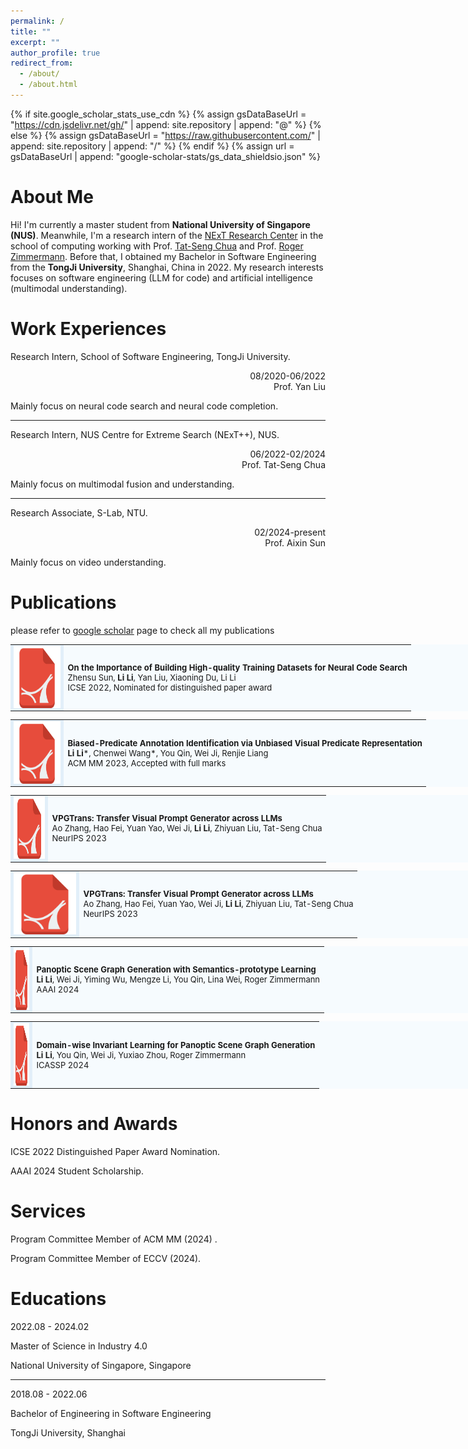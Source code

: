 ```yaml
---
permalink: /
title: ""
excerpt: ""
author_profile: true
redirect_from: 
  - /about/
  - /about.html
---
```


{% if site.google_scholar_stats_use_cdn %}
{% assign gsDataBaseUrl = "https://cdn.jsdelivr.net/gh/" | append: site.repository | append: "@" %}
{% else %}
{% assign gsDataBaseUrl = "https://raw.githubusercontent.com/" | append: site.repository | append: "/" %}
{% endif %}
{% assign url = gsDataBaseUrl | append: "google-scholar-stats/gs_data_shieldsio.json" %}

# About Me
<span class='anchor' id='about-me'></span>

Hi! I'm currently a master student from **National University of Singapore (NUS)**. Meanwhile, I'm a research intern of the [NExT Research Center](https://www.nextcenter.org/) in the school of computing working with Prof. [Tat-Seng Chua](https://scholar.google.com/citations?user=Z9DWCBEAAAAJ&hl=zh-CN&oi=ao) and Prof. [Roger Zimmermann](https://scholar.google.com/citations?user=IDREwXEAAAAJ&hl=zh-CN&oi=ao). Before that, I obtained my Bachelor in Software Engineering from the **TongJi University**, Shanghai, China in 2022. My research interests focuses on software engineering (LLM for code) and artificial intelligence (multimodal understanding).

# Work Experiences
<span class='anchor' id='work-experiences'></span>
Research Intern, School of Software Engineering, TongJi University.      

<div style="text-align: right;">
08/2020-06/2022
<br/>
Prof. Yan Liu
</div>



Mainly focus on neural code search and neural code completion.

---

Research Intern, NUS Centre for Extreme Search (NExT++), NUS.  
         
<div style="text-align: right;">
06/2022-02/2024
<br/>
Prof. Tat-Seng Chua
</div>



Mainly focus on multimodal fusion and understanding.

---

Research Associate, S-Lab, NTU.  

<div style="text-align: right;">
02/2024-present
<br/>
Prof. Aixin Sun
</div>



Mainly focus on video understanding.
         


# Publications

please refer to [google scholar](https://scholar.google.com/citations?user=r4kIL4cAAAAJ&hl=zh-CN) page to check all my publications

<table style="MARGIN-BOTTOM: 10px; FONT-SIZE: 13px; BORDER-COLLAPSE: collapse; TEXT-ALIGN: left; WIDTH: 990px; BACKGROUND-COLOR: #f6fbfe">
  <tbody>
  <tr>
    <td class="left" style="FONT-SIZE: 10px; TEXT-ALIGN: center; WIDTH: 75px; BACKGROUND-COLOR: #e2eff9"><a href="https://arxiv.org/pdf/2202.06649.pdf" target="_blank"><img src="./images/pdf.png" width="100" height="100"></a></td>
    <td><span class="title" style="FONT-WEIGHT: bold">On the Importance of Building High-quality Training Datasets for Neural Code Search</span> 
      <br>Zhensu Sun, <b>Li Li</b>, Yan Liu, Xiaoning Du, Li Li
    <br>ICSE 2022, Nominated for distinguished paper award&nbsp;&nbsp; 
  </td> 
  </tr>
 </tbody>
</table>

<table style="MARGIN-BOTTOM: 10px; FONT-SIZE: 13px; BORDER-COLLAPSE: collapse; TEXT-ALIGN: left; WIDTH: 990px; BACKGROUND-COLOR: #f6fbfe">
  <tbody>
  <tr>
    <td class="left" style="FONT-SIZE: 10px; TEXT-ALIGN: center; WIDTH: 75px; BACKGROUND-COLOR: #e2eff9"><a href="https://dl.acm.org/doi/pdf/10.1145/3581783.3611847" target="_blank"><img src="./images/pdf.png" width="100" height="100"></a></td>
    <td><span class="title" style="FONT-WEIGHT: bold">Biased-Predicate Annotation Identification via Unbiased Visual Predicate Representation</span> 
      <br><b>Li Li</b>*, Chenwei Wang*, You Qin, Wei Ji, Renjie Liang
    <br>ACM MM 2023, Accepted with full marks&nbsp;&nbsp; 
  </td> 
  </tr>
 </tbody>
</table>

<table style="MARGIN-BOTTOM: 10px; FONT-SIZE: 13px; BORDER-COLLAPSE: collapse; TEXT-ALIGN: left; WIDTH: 990px; BACKGROUND-COLOR: #f6fbfe">
  <tbody>
  <tr>
    <td class="left" style="FONT-SIZE: 10px; TEXT-ALIGN: center; WIDTH: 50px; BACKGROUND-COLOR: #e2eff9"><a href="https://arxiv.org/pdf/2202.06649.pdf" target="_blank"><img src="./images/pdf.png" width="100" height="100"></a></td>
    <td><span class="title" style="FONT-WEIGHT: bold">VPGTrans: Transfer Visual Prompt Generator across LLMs</span> 
      <br>Ao Zhang, Hao Fei, Yuan Yao, Wei Ji, <b>Li Li</b>, Zhiyuan Liu, Tat-Seng Chua
    <br>NeurIPS 2023&nbsp;&nbsp; 
  </td> 
  </tr>
 </tbody>
</table>

<table style="MARGIN-BOTTOM: 10px; FONT-SIZE: 13px; BORDER-COLLAPSE: collapse; TEXT-ALIGN: left; WIDTH: 990px; BACKGROUND-COLOR: #f6fbfe">
  <tbody>
  <tr>
    <td class="left" style="FONT-SIZE: 10px; TEXT-ALIGN: center; WIDTH: 100px; BACKGROUND-COLOR: #e2eff9"><a href="https://arxiv.org/pdf/2202.06649.pdf" target="_blank"><img src="./images/pdf.png" width="100" height="100"></a></td>
    <td><span class="title" style="FONT-WEIGHT: bold">VPGTrans: Transfer Visual Prompt Generator across LLMs</span> 
      <br>Ao Zhang, Hao Fei, Yuan Yao, Wei Ji, <b>Li Li</b>, Zhiyuan Liu, Tat-Seng Chua
    <br>NeurIPS 2023&nbsp;&nbsp; 
  </td> 
  </tr>
 </tbody>
</table>

<table style="MARGIN-BOTTOM: 10px; FONT-SIZE: 13px; BORDER-COLLAPSE: collapse; TEXT-ALIGN: left; WIDTH: 990px; BACKGROUND-COLOR: #f6fbfe">
  <tbody>
  <tr>
    <td class="left" style="FONT-SIZE: 10px; TEXT-ALIGN: center; WIDTH: 25px; BACKGROUND-COLOR: #e2eff9"><a href="https://arxiv.org/pdf/2202.06649.pdf" target="_blank"><img src="./images/pdf.png" width="100" height="100"></a></td>
    <td><span class="title" style="FONT-WEIGHT: bold">Panoptic Scene Graph Generation with Semantics-prototype Learning</span> 
      <br><b>Li Li</b>, Wei Ji, Yiming Wu, Mengze Li, You Qin, Lina Wei, Roger Zimmermann
    <br>AAAI 2024&nbsp;&nbsp; 
  </td> 
  </tr>
 </tbody>
</table>

<table style="MARGIN-BOTTOM: 10px; FONT-SIZE: 13px; BORDER-COLLAPSE: collapse; TEXT-ALIGN: left; WIDTH: 990px; BACKGROUND-COLOR: #f6fbfe">
  <tbody>
  <tr>
    <td class="left" style="FONT-SIZE: 10px; TEXT-ALIGN: center; WIDTH: 25px; BACKGROUND-COLOR: #e2eff9"><a href="https://arxiv.org/pdf/2202.06649.pdf" target="_blank"><img src="./images/pdf.png" width="100" height="100"></a></td>
    <td><span class="title" style="FONT-WEIGHT: bold">Domain-wise Invariant Learning for Panoptic Scene Graph Generation</span> 
      <br><b>Li Li</b>, You Qin, Wei Ji, Yuxiao Zhou, Roger Zimmermann
    <br>ICASSP 2024&nbsp;&nbsp; 
  </td> 
  </tr>
 </tbody>
</table>


<!-- - **On the Importance of Building High-quality Training Datasets for Neural Code Search**

  Zhensu Sun, <span style="border-bottom:2px solid black;">**Li Li**</span>, Yan Liu, Xiaoning Du, Li Li

  **ICSE 2022, Nominated for distinguished paper award**

- **Biased-Predicate Annotation Identification via Unbiased Visual Predicate Representation**

  <span style="border-bottom:2px solid black;">**Li Li**</span>\*, Chenwei Wang*, You Qin, Wei Ji, Renjie Liang

  **ACM MM 2023, Accepted with full marks**

- **Transfer Visual Prompt Generator across LLMs**

  Ao Zhang, Hao Fei, Yuan Yao, Wei Ji, <span style="border-bottom:2px solid black;">**Li Li**</span>, Zhiyuan Liu, Tat-Seng Chua

  **NeurIPS 2023**

- **Panoptic Scene Graph Generation with Semantics-prototype Learning**

  <span style="border-bottom:2px solid black;">**Li Li**</span>, Wei Ji, Yiming Wu, Mengze Li, You Qin, Lina Wei, Roger Zimmermann

  **AAAI 2024**

- **Domain-wise Invariant Learning for Panoptic Scene Graph Generation**

  <span style="border-bottom:2px solid black;">**Li Li**</span>, You Qin, Wei Ji, Yuxiao Zhou, Roger Zimmermann
  
  **ICASSP 2024** -->

<!-- - **StableSynthNet: Revolutionizing HyperNetworks for Enhanced Multi-modal Model Generalization**

  Wei Ji\*, <span style="border-bottom:2px solid black;">**Li Li**</span>\*, Zheqi Lv, Wenqiao Zhang, Yifang Yin, Fei Wu, Roger Zimmermann

  **Submitted to CVPR 2024** -->

<!-- 
- **Towards Complex-query Referring Image Segmentation: A Novel Benchmark**

  Wei Ji, <span style="border-bottom:2px solid black;">**Li Li**</span>, Hao Fei, Xiangyan Liu, Xun Yang, Juncheng Li, Roger Zimmermann

  **Submitted to IEEE T-MM** -->

<!-- - **Backpropogation-Free On-Device Multi-Modal Model Adaptation via Cloud-Device Collaboration**

  Wei Ji*, **Li Li\***, Zheqi Lv, Wenqiao Zhang, Mengze Li, Zhen Wan, Wenqiang Lei, Roger Zimmermann

  **Submitted to ACM Web Conference 2024** -->

# Honors and Awards
ICSE 2022 Distinguished Paper Award Nomination.

AAAI 2024 Student Scholarship.

# Services
Program Committee Member of ACM MM (2024) .

Program Committee Member of ECCV (2024).

# Educations


  2022.08 - 2024.02

  Master of Science in Industry 4.0

  National University of Singapore, Singapore


  ---
  
  2018.08 - 2022.06

  Bachelor of Engineering in Software Engineering

  TongJi University, Shanghai

<script type="text/javascript" id="mapmyvisitors" src="//mapmyvisitors.com/map.js?d=MtgOD5bYVhrJl1tzX74CbRhUUslEFdbq-StiPxMz5Ts&cl=ffffff&w=a"></script>
